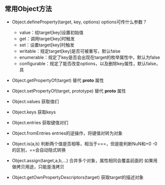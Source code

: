 ## 常用Object方法
* Object.defineProperty(target, key, options) 
  options可传什么参数？
    * value：给target[key]设置初始值
    * get：调用target[key]时触发
    * set：设置target[key]时触发
    * writable：规定target[key]是否可被重写，默认false
    * enumerable：规定了key是否会出现在target的枚举属性中，默认为false
    * configurable：规定了能否改变options，以及删除key属性，默认false，具

* Object.getPropertyOf(target) 
  替代 __proto__ 属性

* Object.setPropertyOf(target, prototype) 
  替代 __proto__ 属性

* Object.values
  获取值们

* Object.keys
  获取keys

* Object.entries
  获取键值对们

* Object.fromEntries
  entries的逆操作，将键值对转为对象

* Object.is(a,b)
  判断两个值是否相等，相当于===，但是能判断NuN和+0 -0的区别，==会自动隐式转换

* Object.assign(target,a,b,...)
  合并多个对象，属性相同会覆盖前面的
  如果用做拷贝用途，只能是浅拷贝

* Object.getOwnPropertyDescriptors(target)
  获取target的描述对象